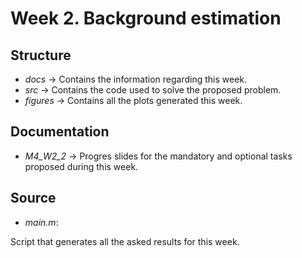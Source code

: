 # Week 2. Background estimation
		
## Structure

* *_docs_* -> Contains the information regarding this week.
* *_src_* -> Contains the code used to solve the proposed problem.
* *_figures_* -> Contains all the plots generated this week.

## Documentation

* *_M4_W2_2_* -> Progres slides for the mandatory and optional tasks proposed during this week.

## Source

* *_main.m_*:

Script that generates all the asked results for this week.